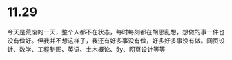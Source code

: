 # 11.29


今天是荒废的一天，整个人都不在状态，每时每刻都在胡思乱想，想做的事一件也没有做好。但我并不想这样子，我还有好多事没有做，好多好多事没有做。网页设计、数学、工程制图、英语、土木概论、5y、网页设计等等
